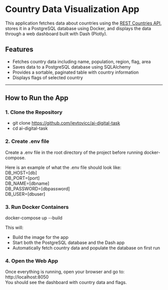 # Country Data Visualization App

This application fetches data about countries using the [REST Countries API](https://restcountries.com/), stores it in a PostgreSQL database using Docker, and displays the data through a web dashboard built with Dash (Plotly).

## Features

- Fetches country data including name, population, region, flag, area
- Saves data to a PostgreSQL database using SQLAlchemy
- Provides a sortable, paginated table with country information
- Displays flags of selected country

---

## How to Run the App

### 1. Clone the Repository

- git clone https://github.com/jevtovicc/ai-digital-task
- cd ai-digital-task

### 2. Create .env file
Create a .env file in the root directory of the project before running docker-compose.

Here is an example of what the .env file should look like: <br>
DB_HOST=[db] <br>
DB_PORT=[port] <br>
DB_NAME=[dbname] <br>
DB_PASSWORD=[dbpassword] <br>
DB_USER=[dbuser]

### 3. Run Docker Containers
docker-compose up --build

This will:

- Build the image for the app
- Start both the PostgreSQL database and the Dash app
- Automatically fetch country data and populate the database on first run


### 4. Open the Web App
Once everything is running, open your browser and go to: http://localhost:8050 <br> You should see the dashboard with country data and flags.
